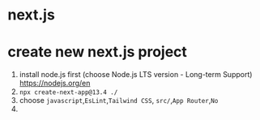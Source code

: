 # next.js


# create new next.js project
1. install node.js first (choose Node.js LTS version - Long-term Support) https://nodejs.org/en
2. `npx create-next-app@13.4 ./`
3. choose `javascript`,`EsLint`,`Tailwind CSS`, `src/`,`App Router`,`No`
4. 
